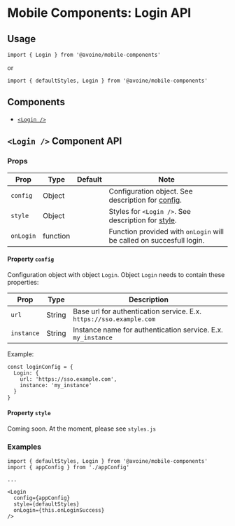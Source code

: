 
# Mobile Components: Login API

## Usage

`import { Login } from '@avoine/mobile-components'`

or

`import { defaultStyles, Login } from '@avoine/mobile-components'`


## Components

- [`<Login />`](#Login)


## <a name="Login"></a>`<Login />` Component API

### Props

| Prop | Type | Default | Note |
|---|---|---|---|
| `config` | Object | | Configuration object. See description for [config](#config). |
| `style` | Object | | Styles for `<Login />`. See description for [style](#style). |
| `onLogin` | function | | Function provided with `onLogin` will be called on succesfull login. |

#### <a name="config"></a>Property `config`

Configuration object with object `Login`. Object `Login` needs to contain these properties:

| Prop | Type | Description |
|---|---|---|
| `url` | String | Base url for authentication service. E.x. `https://sso.example.com` |
| `instance` | String | Instance name for authentication service. E.x. `my_instance` |

Example:
```
const loginConfig = {
  Login: {
    url: 'https://sso.example.com',
    instance: 'my_instance'
  }
}
```

#### <a name="style"></a>Property `style`

Coming soon. At the moment, please see `styles.js`

### Examples

```
import { defaultStyles, Login } from '@avoine/mobile-components'
import { appConfig } from './appConfig'

...

<Login
  config={appConfig}
  style={defaultStyles}
  onLogin={this.onLoginSuccess}
/>
```

